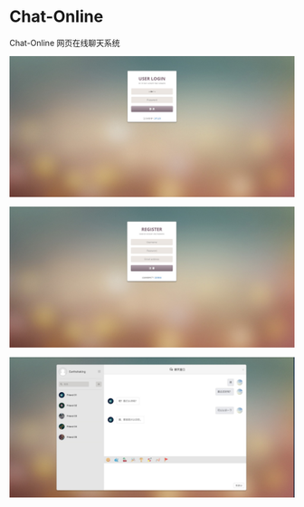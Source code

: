 # Chat-Online
Chat-Online 网页在线聊天系统

![image](https://github.com/Earthshaking/Chat-Online/blob/master/img/login.jpg)

![image](https://github.com/Earthshaking/Chat-Online/blob/master/img/register.jpg)

![image](https://github.com/Earthshaking/Chat-Online/blob/master/img/main.jpg)
